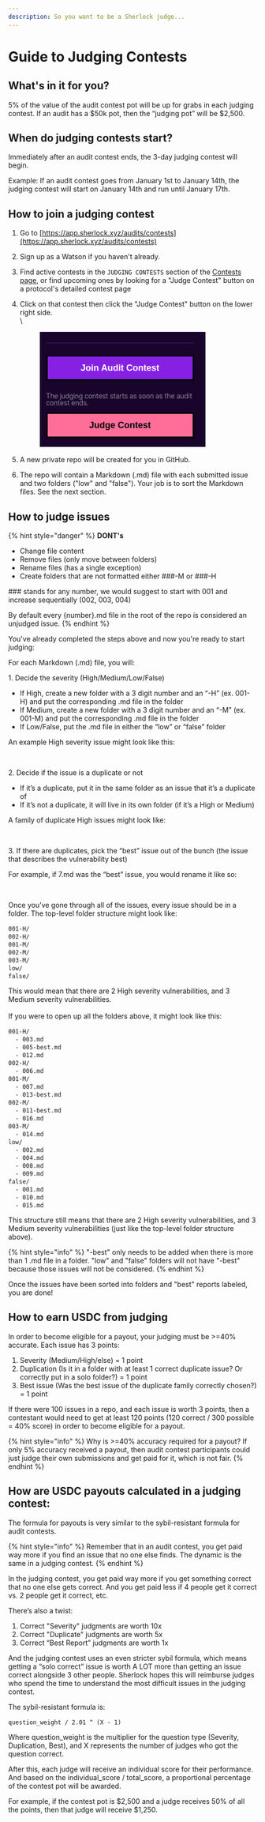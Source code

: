 ```yaml
---
description: So you want to be a Sherlock judge...
---
```


# Guide to Judging Contests

## What's in it for you?

5% of the value of the audit contest pot will be up for grabs in each judging contest. If an audit has a $50k pot, then the “judging pot” will be $2,500.

## When do judging contests start?

Immediately after an audit contest ends, the 3-day judging contest will begin.

Example: If an audit contest goes from January 1st to January 14th, the judging contest will start on January 14th and run until January 17th.

## How to join a judging contest

1. Go to [https://app.sherlock.xyz/audits/contests](https://app.sherlock.xyz/audits/contests)
2. Sign up as a Watson if you haven't already.
3. Find active contests in the `JUDGING CONTESTS` section of the [Contests page](https://app.sherlock.xyz/audits/contests), or find upcoming ones by looking for a "Judge Contest" button on a protocol's detailed contest page
4.  Click on that contest then click the "Judge Contest" button on the lower right side.\
    \


    <figure><img src="../../.gitbook/assets/image.png" alt=""><figcaption></figcaption></figure>
5. A new private repo will be created for you in GitHub.
6. The repo will contain a Markdown (.md) file with each submitted issue and two folders ("low" and "false"). Your job is to sort the Markdown files. See the next section.

## How to judge issues

{% hint style="danger" %}
**DONT's**

* Change file content
* Remove files (only move between folders)
* Rename files (has a single exception)
* Create folders that are not formatted either ###-M or ###-H

\### stands for any number, we would suggest to start with 001 and increase sequentially (002, 003, 004)

By default every {number}.md file in the root of the repo is considered an unjudged issue.
{% endhint %}

You've already completed the steps above and now you're ready to start judging:

For each Markdown (.md) file, you will:

1\. Decide the severity (High/Medium/Low/False)

* If High, create a new folder with a 3 digit number and an “-H” (ex. 001-H) and put the corresponding .md file in the folder
* If Medium, create a new folder with a 3 digit number and an “-M” (ex. 001-M) and put the corresponding .md file in the folder
* If Low/False, put the .md file in either the “low” or “false” folder

An example High severity issue might look like this:

<figure><img src="https://lh6.googleusercontent.com/wEM_XPnGmxNr6Ya8oTPWnCEX-U6hol0Qw6chciY64zozIP7yYzOuKzd7K5tGYjWmZo_ZW71OvnyunUH_DDiQCGC1ENYwxCQUGhUdP9-u0vAXYxM2b_YBvv0jCJoxHucQcps7JHADRi-1XMpY2tV0yVo6HdUtIDCX91YTUIoVaG2eSHNguuleHulUXwCuDw" alt=""><figcaption></figcaption></figure>

2\. Decide if the issue is a duplicate or not

* If it’s a duplicate, put it in the same folder as an issue that it’s a duplicate of
* If it’s not a duplicate, it will live in its own folder (if it’s a High or Medium)

A family of duplicate High issues might look like:

<figure><img src="https://lh6.googleusercontent.com/lummNF4RuBUR4F5GYyQn-IGIoDcfDkcIidFMvOdS0PIofIPlKhSdMu1CyiwLRfv2DyzipbjjkNvArhKotI9SIoXsBz5v7zLLboiKhhg1wKUg6JWD6EkJQI_EW8dY9PKU6TLaW7QMZ4Bfz2rZD4sCWVd6Upt7FAcqHwq6OV1kGj4DC04ThDCT9flV6lKcvg" alt=""><figcaption></figcaption></figure>

3\. If there are duplicates, pick the “best” issue out of the bunch (the issue that describes the vulnerability best)

For example, if 7.md was the “best” issue, you would rename it like so:

<figure><img src="https://lh3.googleusercontent.com/FT8dpErW4Y9eCrRa-x3BxhETjlKTTB4WuFXD5XT5rRDUtTOAwjaxVp5AGxwnlzLIYTXDh8LLAvJGUURSMkThhjvdVw8EHiudwh2PxG-zbBJw1G00mbaW_5vddzT6Zw-BeXkuUvLTMldoo4fWfW4HjTs0qhw_qvpcCwwcwrV4iJQi8HmkZmjBCy0XEDZrOg" alt=""><figcaption></figcaption></figure>

Once you’ve gone through all of the issues, every issue should be in a folder. The top-level folder structure might look like:

```
001-H/
002-H/
001-M/
002-M/
003-M/
low/
false/
```

This would mean that there are 2 High severity vulnerabilities, and 3 Medium severity vulnerabilities.\
\
If you were to open up all the folders above, it might look like this:

```
001-H/
  - 003.md
  - 005-best.md
  - 012.md
002-H/
  - 006.md
001-M/
  - 007.md
  - 013-best.md
002-M/
  - 011-best.md
  - 016.md
003-M/
  - 014.md 
low/
  - 002.md
  - 004.md
  - 008.md
  - 009.md
false/
  - 001.md
  - 010.md
  - 015.md
```

This structure still means that there are 2 High severity vulnerabilities, and 3 Medium severity vulnerabilities (just like the top-level folder structure above).&#x20;

{% hint style="info" %}
"-best" only needs to be added when there is more than 1 .md file in a folder. "low" and "false" folders will not have "-best" because those issues will not be considered.&#x20;
{% endhint %}

Once the issues have been sorted into folders and "best" reports labeled, you are done!

## How to earn USDC from judging

In order to become eligible for a payout, your judging must be >=40% accurate. Each issue has 3 points:

1. Severity (Medium/High/else) = 1 point
2. Duplication (Is it in a folder with at least 1 correct duplicate issue? Or correctly put in a solo folder?) = 1 point
3. Best issue (Was the best issue of the duplicate family correctly chosen?) = 1 point

If there were 100 issues in a repo, and each issue is worth 3 points, then a contestant would need to get at least 120 points (120 correct / 300 possible = 40% score) in order to become eligible for a payout.

{% hint style="info" %}
Why is >=40% accuracy required for a payout? If only 5% accuracy received a payout, then audit contest participants could just judge their own submissions and get paid for it, which is not fair.
{% endhint %}

## How are USDC payouts calculated in a judging contest:

The formula for payouts is very similar to the sybil-resistant formula for audit contests.

{% hint style="info" %}
Remember that in an audit contest, you get paid way more if you find an issue that no one else finds. The dynamic is the same in a judging contest.
{% endhint %}

In the judging contest, you get paid way more if you get something correct that no one else gets correct. And you get paid less if 4 people get it correct vs. 2 people get it correct, etc.

There’s also a twist:

1. Correct "Severity" judgments are worth 10x
2. Correct "Duplicate" judgments are worth 5x
3. Correct “Best Report” judgments are worth 1x

And the judging contest uses an even stricter sybil formula, which means getting a “solo correct” issue is worth A LOT more than getting an issue correct alongside 3 other people. Sherlock hopes this will reimburse judges who spend the time to understand the most difficult issues in the judging contest.

The sybil-resistant formula is:

```
question_weight / 2.01 ^ (X - 1)
```

Where question\_weight is the multiplier for the question type (Severity, Duplication, Best), and X represents the number of judges who got the question correct.

After this, each judge will receive an individual score for their performance. And based on the individual\_score / total\_score, a proportional percentage of the contest pot will be awarded.

For example, if the contest pot is $2,500 and a judge receives 50% of all the points, then that judge will receive $1,250.
